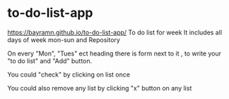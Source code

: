 # to-do-list-app 
https://bayramn.github.io/to-do-list-app/
To do list for week
It includes all days of week mon-sun and Repository

On every "Mon", "Tues" ect heading there is form  next to it , to write your "to do list" and "Add" button.

You could "check" by clicking on list once

You could also remove any list by clicking "x" button on any list

